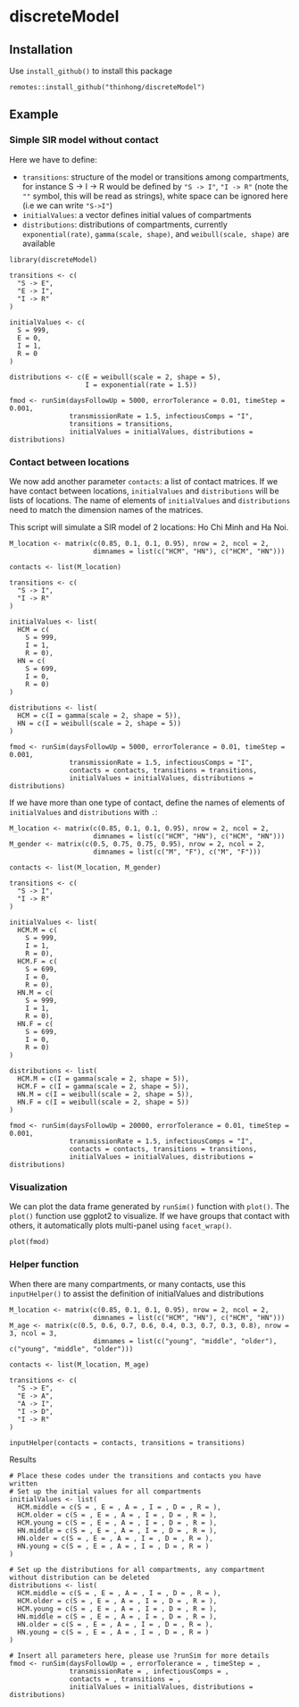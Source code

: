 # discreteModel

## Installation
Use `install_github()` to install this package
```
remotes::install_github("thinhong/discreteModel")
```

## Example
### Simple SIR model without contact
Here we have to define:
* `transitions`: structure of the model or transitions among compartments, for instance S -> I -> R would be defined by `"S -> I"`, `"I -> R"` (note the `""` symbol, this will be read as strings), white space can be ignored here (i.e we can write `"S->I"`)
* `initialValues`: a vector defines initial values of compartments
* `distributions`: distributions of compartments, currently `exponential(rate)`, `gamma(scale, shape)`, and `weibull(scale, shape)` are available
```
library(discreteModel)

transitions <- c(
  "S -> E",
  "E -> I",
  "I -> R"
)

initialValues <- c(
  S = 999,
  E = 0,
  I = 1,
  R = 0
)

distributions <- c(E = weibull(scale = 2, shape = 5), 
                   I = exponential(rate = 1.5))

fmod <- runSim(daysFollowUp = 5000, errorTolerance = 0.01, timeStep = 0.001, 
               transmissionRate = 1.5, infectiousComps = "I", 
               transitions = transitions,
               initialValues = initialValues, distributions = distributions)
```

### Contact between locations
We now add another parameter `contacts`: a list of contact matrices. If we have contact between locations, `initialValues` and `distributions` will be lists of locations. The name of elements of `initialValues` and `distributions` need to match the dimension names of the matrices.

This script will simulate a SIR model of 2 locations: Ho Chi Minh and Ha Noi.
```
M_location <- matrix(c(0.85, 0.1, 0.1, 0.95), nrow = 2, ncol = 2, 
                     dimnames = list(c("HCM", "HN"), c("HCM", "HN")))

contacts <- list(M_location)

transitions <- c(
  "S -> I", 
  "I -> R"
)

initialValues <- list(
  HCM = c(
    S = 999,
    I = 1,
    R = 0),
  HN = c(
    S = 699,
    I = 0,
    R = 0)
)

distributions <- list(
  HCM = c(I = gamma(scale = 2, shape = 5)),
  HN = c(I = weibull(scale = 2, shape = 5))
)

fmod <- runSim(daysFollowUp = 5000, errorTolerance = 0.01, timeStep = 0.001, 
               transmissionRate = 1.5, infectiousComps = "I", 
               contacts = contacts, transitions = transitions,
               initialValues = initialValues, distributions = distributions)
```

If we have more than one type of contact, define the names of elements of `initialValues` and `distributions` with `.`:
```
M_location <- matrix(c(0.85, 0.1, 0.1, 0.95), nrow = 2, ncol = 2, 
                     dimnames = list(c("HCM", "HN"), c("HCM", "HN")))
M_gender <- matrix(c(0.5, 0.75, 0.75, 0.95), nrow = 2, ncol = 2, 
                     dimnames = list(c("M", "F"), c("M", "F")))

contacts <- list(M_location, M_gender)

transitions <- c(
  "S -> I", 
  "I -> R"
)

initialValues <- list(
  HCM.M = c(
    S = 999,
    I = 1,
    R = 0),
  HCM.F = c(
    S = 699,
    I = 0,
    R = 0),
  HN.M = c(
    S = 999,
    I = 1,
    R = 0),
  HN.F = c(
    S = 699,
    I = 0,
    R = 0)
)

distributions <- list(
  HCM.M = c(I = gamma(scale = 2, shape = 5)),
  HCM.F = c(I = gamma(scale = 2, shape = 5)),
  HN.M = c(I = weibull(scale = 2, shape = 5)),
  HN.F = c(I = weibull(scale = 2, shape = 5))
)

fmod <- runSim(daysFollowUp = 20000, errorTolerance = 0.01, timeStep = 0.001, 
               transmissionRate = 1.5, infectiousComps = "I", 
               contacts = contacts, transitions = transitions,
               initialValues = initialValues, distributions = distributions)
```

### Visualization
We can plot the data frame generated by `runSim()` function with `plot()`. The `plot()` function use ggplot2 to visualize. If we have groups that contact with others, it automatically plots multi-panel using `facet_wrap()`.
```
plot(fmod)
```

### Helper function
When there are many compartments, or many contacts, use this `inputHelper()` to assist the definition of initialValues and distributions
```
M_location <- matrix(c(0.85, 0.1, 0.1, 0.95), nrow = 2, ncol = 2, 
                     dimnames = list(c("HCM", "HN"), c("HCM", "HN")))
M_age <- matrix(c(0.5, 0.6, 0.7, 0.6, 0.4, 0.3, 0.7, 0.3, 0.8), nrow = 3, ncol = 3, 
                     dimnames = list(c("young", "middle", "older"), c("young", "middle", "older")))

contacts <- list(M_location, M_age)

transitions <- c(
  "S -> E", 
  "E -> A",
  "A -> I",
  "I -> D",
  "I -> R"
)

inputHelper(contacts = contacts, transitions = transitions)
```

Results
```
# Place these codes under the transitions and contacts you have written
# Set up the initial values for all compartments
initialValues <- list(
  HCM.middle = c(S = , E = , A = , I = , D = , R = ),
  HCM.older = c(S = , E = , A = , I = , D = , R = ),
  HCM.young = c(S = , E = , A = , I = , D = , R = ),
  HN.middle = c(S = , E = , A = , I = , D = , R = ),
  HN.older = c(S = , E = , A = , I = , D = , R = ),
  HN.young = c(S = , E = , A = , I = , D = , R = )
)

# Set up the distributions for all compartments, any compartment without distribution can be deleted
distributions <- list(
  HCM.middle = c(S = , E = , A = , I = , D = , R = ),
  HCM.older = c(S = , E = , A = , I = , D = , R = ),
  HCM.young = c(S = , E = , A = , I = , D = , R = ),
  HN.middle = c(S = , E = , A = , I = , D = , R = ),
  HN.older = c(S = , E = , A = , I = , D = , R = ),
  HN.young = c(S = , E = , A = , I = , D = , R = )
)

# Insert all parameters here, please use ?runSim for more details
fmod <- runSim(daysFollowUp = , errorTolerance = , timeStep = , 
               transmissionRate = , infectiousComps = , 
               contacts = , transitions = ,
               initialValues = initialValues, distributions = distributions)
```